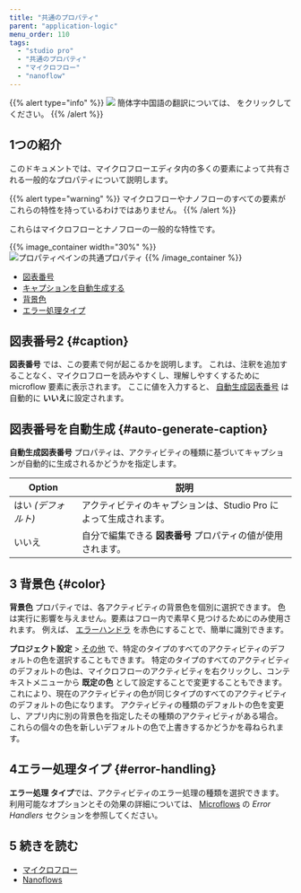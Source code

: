 ```yaml
---
title: "共通のプロパティ"
parent: "application-logic"
menu_order: 110
tags:
  - "studio pro"
  - "共通のプロパティ"
  - "マイクロフロー"
  - "nanoflow"
---
```


{{% alert type="info" %}}
<img src="attachments/chinese-translation/china.png" style="display: inline-block; margin: 0" /> 簡体字中国語の翻訳については、 [<unk> <unk> <unk>](https://cdn.mendix.tencent-cloud.com/documentation/refguide8/microflow-element-common-properties.pdf) をクリックしてください。
{{% /alert %}}

## 1つの紹介

このドキュメントでは、マイクロフローエディタ内の多くの要素によって共有される一般的なプロパティについて説明します。

{{% alert type="warning" %}}
マイクロフローやナノフローのすべての要素がこれらの特性を持っているわけではありません。
{{% /alert %}}

これらはマイクロフローとナノフローの一般的な特性です。

{{% image_container width="30%" %}}
![プロパティペインの共通プロパティ](attachments/microflows-and-nanoflows/microflow-element-common-properties.png)
{{% /image_container %}}


* [図表番号](#caption)
* [キャプションを自動生成する](#auto-generate-caption)
* [背景色](#color)
* [エラー処理タイプ](#error-handling)

## 図表番号2 {#caption}

**図表番号** では、この要素で何が起こるかを説明します。 これは、注釈を追加することなく、マイクロフローを読みやすくし、理解しやすくするために microflow 要素に表示されます。 ここに値を入力すると、 [自動生成図表番号](#auto-generate-caption) は自動的に **いいえ**に設定されます。

## 図表番号を自動生成 {#auto-generate-caption}

**自動生成図表番号** プロパティは、アクティビティの種類に基づいてキャプションが自動的に生成されるかどうかを指定します。

| Option        | 説明                                     |
| ------------- | -------------------------------------- |
| はい  *(デフォルト)* | アクティビティのキャプションは、Studio Pro によって生成されます。 |
| いいえ           | 自分で編集できる **図表番号** プロパティの値が使用されます。      |

## 3 背景色 {#color}

**背景色** プロパティでは、各アクティビティの背景色を個別に選択できます。 色は実行に影響を与えません。要素はフロー内で素早く見つけるためにのみ使用されます。 例えば、 [エラーハンドラ](error-event#errorhandlers) を赤色にすることで、簡単に識別できます。

**プロジェクト設定** > [その他](project-settings#miscellaneous) で、特定のタイプのすべてのアクティビティのデフォルトの色を選択することもできます。 特定のタイプのすべてのアクティビティのデフォルトの色は、マイクロフローのアクティビティを右クリックし、コンテキストメニューから **既定の色** として設定することで変更することもできます。 これにより、現在のアクティビティの色が同じタイプのすべてのアクティビティのデフォルトの色になります。 アクティビティの種類のデフォルトの色を変更し、アプリ内に別の背景色を指定したその種類のアクティビティがある場合。 これらの個々の色を新しいデフォルトの色で上書きするかどうかを尋ねられます。

## 4エラー処理タイプ {#error-handling}

**エラー処理 タイプ**では、アクティビティのエラー処理の種類を選択できます。 利用可能なオプションとその効果の詳細については、 [Microflows](error-event#errorhandlers) の *Error Handlers* セクションを参照してください。

## 5 続きを読む

* [マイクロフロー](マイクロフロー)
* [Nanoflows](ナノフロー)
